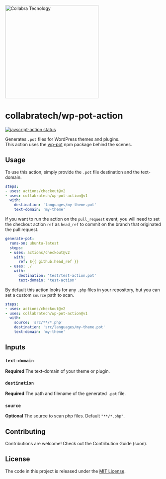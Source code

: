 <img src="https://user-images.githubusercontent.com/8137207/42288219-38fa5500-7f90-11e8-931b-ebe65f000c77.png" alt="Collabra Tecnology" style="width: 300px;"/>

# collabratech/wp-pot-action

<p>
  <a href="https://github.com/actions/javascript-action/actions"><img alt="javscript-action status" src="https://github.com/actions/javascript-action/workflows/units-test/badge.svg"></a>
</p>

Generates `.pot` files for WordPress themes and plugins.<br />
This action uses the [wp-pot](https://github.com/wp-pot/wp-pot) npm package behind the scenes.

## Usage

To use this action, simply provide the `.pot` file destination and the text-domain.

```yml
steps:
- uses: actions/checkout@v2
- uses: collabratech/wp-pot-action@v1
  with:
    destination: 'languages/my-theme.pot'
    text-domain: 'my-theme'
```

If you want to run the action on the `pull_request` event, you will need to set the checkout action `ref` as `head_ref` to commit on the branch that originated the pull request.

```yml
generate-pot:
  runs-on: ubuntu-latest
  steps:
  - uses: actions/checkout@v2
    with:
      ref: ${{ github.head_ref }}
  - uses: ./
    with:
      destination: 'test/test-action.pot'
      text-domain: 'test-action'
```

By default this action looks for any `.php` files in your repository, but you can set a custom `source` path to scan.

```yml
steps:
- uses: actions/checkout@v2
- uses: collabratech/wp-pot-action@v1
  with:
    source: 'src/**/*.php'
    destination: 'src/languages/my-theme.pot'
    text-domain: 'my-theme'
```

## Inputs

### `text-domain`

**Required** The text-domain of your theme or plugin.

### `destination`

**Required** The path and filename of the generated `.pot` file.

### `source`

**Optional** The source to scan php files. Default `"**/*.php"`.

## Contributing

Contributions are welcome! Check out the Contribution Guide (soon).

## License

The code in this project is released under the [MIT License](LICENSE).
